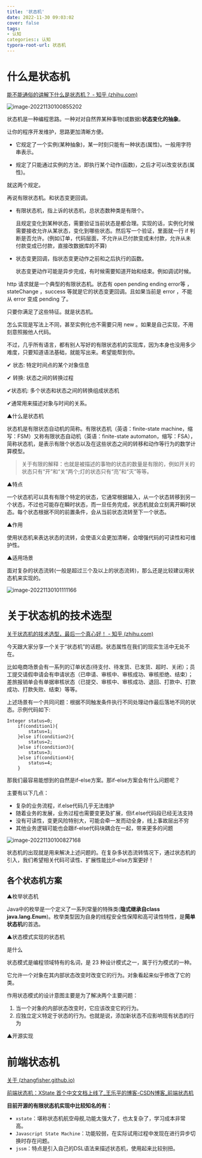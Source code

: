 ```yaml
---
title: '状态机'
date: 2022-11-30 09:03:02
cover: false
tags:
- 认知
categories:: 认知
typora-root-url: 状态机
---
```


# 什么是状态机

[能不能通俗的讲解下什么是状态机？ - 知乎 (zhihu.com)](https://www.zhihu.com/question/375631543/answer/2485598947)

![image-20221130100855202](image-20221130100855202.png)

状态机是一种编程思路。一种对对自然界某种事物(或数据)**状态变化的抽象**。

让你的程序开发维护，思路更加清晰方便。

- 它规定了一个实例(某种抽象)，某一时刻只能有一种状态(属性)。一般用字符串表示。

- 规定了只能通过实例的方法，即执行某个动作(函数)，之后才可以改变状态(属性)。

就这两个规定。



再说有限状态机。和状态变更回调。

- 有限状态机，指上诉的状态机，总状态数种类是有限个。

  且规定变化到某种状态，需要验证当前状态是都合理。实现的话，实例化时候需要接收允许从某状态，变化到哪些状态。然后写一个验证，里面就一行 if 判断是否允许。(例如订单，代码层面，不允许从已付款变成未付款，允许从未付款变成已付款，直接改数据库的不算)

- 状态变更回调，指状态变更动作之前和之后执行的函数。

  状态变更动作可能是异步完成，有时候需要知道开始和结束。例如调试时候。



http 请求就是一个典型的有限状态机。状态有 open pending ending error等 ，stateChange ，success 等就是它的状态变更回调。且如果当前是 error ，不能从 error 变成 pending 了。



只要你满足了这些特征。就是状态机。

怎么实现是写法上不同，甚至实例化也不需要只用 new 。如果是自己实现，不用刻意照搬他人代码。

不过，几乎所有语言，都有别人写好的有限状态机的实现库，因为本身也没用多少难度，只要知道语法基础，就能写出来。希望能帮到你。





✔ 状态: 特定时间点的某个对象信息

✔ 转换: 状态之间的转换过程

✔状态机: 多个状态和状态之间的转换组成状态机

✔通常用来描述对象与时间的关系。



▲什么是状态机

状态机是有限状态自动机的简称。有限状态机（英语：finite-state machine，缩写：FSM）又称有限状态自动机（英语：finite-state automaton，缩写：FSA），简称状态机，是表示有限个状态以及在这些状态之间的转移和动作等行为的数学计算模型。

> 关于有限的解释：也就是被描述的事物的状态的数量是有限的，例如开关的状态只有“开”和“关”两个;灯的状态只有“亮”和“灭”等等。

▲特点

一个状态机可以具有有限个特定的状态，它通常根据输入，从一个状态转移到另一个状态，不过也可能存在瞬时状态，而一旦任务完成，状态机就会立刻离开瞬时状态。每个状态根据不同的前置条件，会从当前状态流转至下一个状态。

▲作用

使用状态机来表达状态的流转，会使语义会更加清晰，会增强代码的可读性和可维护性。

▲适用场景

面对复杂的状态流转(一般是超过三个及以上的状态流转)，那么还是比较建议用状态机来实现的。

![image-20221130101111166](image-20221130101111166.png)



# 关于状态机的技术选型

[关于状态机的技术选型，最后一个真心好！ - 知乎 (zhihu.com)](https://zhuanlan.zhihu.com/p/583410988)

今天跟大家分享一个关于“状态机”的话题。状态属性在我们的现实生活中无处不在。

比如电商场景会有一系列的订单状态(待支付、待发货、已发货、超时、关闭）；员工提交请假申请会有申请状态（已申请、审核中、审核成功、审核拒绝、结束）；差旅报销单会有单据审核状态（已提交、审核中、审核成功、退回、打款中、打款成功、打款失败、结束）等等。

上述场景有一个共同问题：根据不同触发条件执行不同处理动作最后落地不同的状态。示例代码如下:

```
Integer status=0;
    if(condition1){
        status=1;
    }else if(condition2){
        status=2;
    }else if(condition3){
        status=3;
    }else if(condition4){
        status=4;
    }
```

那我们最容易能想到的自然是if-else方案。那if-else方案会有什么问题呢？

主要有以下几点：

- 复杂的业务流程，if.else代码几乎无法维护
- 随着业务的发展，业务过程也需要变更及扩展，但if.else代码段已经无法支持
- 没有可读性，变更风险特别大，可能会牵一发而动全身，线上事故层出不穷
- 其他业务逻辑可能也会跟if-else代码块耦合在一起，带来更多的问题

![image-20221130100827168](image-20221130100827168.png)

状态机的出现就是用来解决上述问题的。在复杂多状态流转情况下，通过状态机的引入，我们希望相关代码可读性、扩展性能比if-else方案更好！



## 各个状态机方案

▲枚举状态机

Java中的枚举是一个定义了一系列常量的特殊类(**隐式继承自class java.lang.Enum**)。枚举类型因为自身的线程安全性保障和高可读性特性，是**简单状态机**的首选。





▲状态模式实现的状态机

是什么

状态模式是编程领域特有的名词，是 23 种设计模式之一，属于行为模式的一种。

它允许一个对象在其内部状态改变时改变它的行为。对象看起来似乎修改了它的类。

作用状态模式的设计意图主要是为了解决两个主要问题：

1. 当一个对象的内部状态改变时，它应该改变它的行为。
2. 应独立定义特定于状态的行为。也就是说，添加新状态不应影响现有状态的行为



▲开源实现

# 前端状态机

[关于 (zhangfisher.github.io)](https://zhangfisher.github.io/flexstate/#/readme)

[前端状态机：XState 首个中文文档上线了_王乐平的博客-CSDN博客_前端状态机](https://blog.csdn.net/lecepin/article/details/121901602)

**目前开源的有限状态机实现中比较知名的有：**

- `xstate`：堪称状态机航空母舰,功能太强大了，也太复杂了，学习成本非常高。
- `Javascript State Machine`：功能较弱，在实际试用过程中发现在进行异步切换时存在问题。
- `jssm`：特点是引入自己的DSL语法来描述状态机，使用起来比较别扭。





































